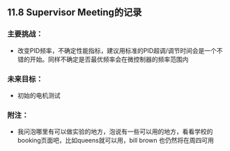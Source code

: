 <!--
 * @Author: Runze Yuan 1959180242@qq.com
 * @Date: 2022-11-11 10:39:57
 * @LastEditors: Runze Yuan 1959180242@qq.com
 * @LastEditTime: 2022-11-11 10:43:39
 * @FilePath: \RS_AS2\待办事项与每周进度\Week7SupervisorRecord.md
 * @Description: 
 * 
 * Copyright (c) 2022 by Runze Yuan 1959180242@qq.com, All Rights Reserved. 
-->
## 11.8 Supervisor Meeting的记录
### 主要挑战：
- 改变PID频率，不确定性能指标，建议用标准的PID超调/调节时间会是一个不错的开始。同样不确定是否最优频率会在微控制器的频率范围内

### 未来目标：
 - 初始的电机测试

### 附注：
- 我问泡哪里有可以做实验的地方，泡说有一些可以用的地方，看看学校的booking页面吧，比如queens就可以用，bill brown 也仍然将在周四可用